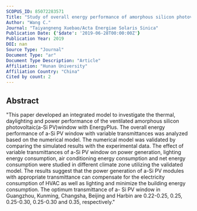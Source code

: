```yaml
---
SCOPUS_ID: 85072283571
Title: "Study of overall energy performance of amorphous silicon photovoltaic window based on variable transmittances"
Author: "Wang C."
Journal: "Taiyangneng Xuebao/Acta Energiae Solaris Sinica"
Publication Date: {'$date': '2019-06-28T00:00:00Z'}
Publication Year: 2019
DOI: nan
Source Type: "Journal"
Document Type: "ar"
Document Type Description: "Article"
Affiliation: "Hunan University"
Affiliation Country: "China"
Cited by count: 2
---
```


## Abstract
"This paper developed an integrated model to investigate the thermal, daylighting and power performance of the ventilated amorphous silicon photovoltaic(a-Si PV)window with EnergyPlus. The overall energy performance of a-Si PV window with variable transmittances was analyzed based on the numerical model. The numerical model was validated by comparing the simulated results with the experimental data. The effect of variable transmittances of a-Si PV window on power generation, lighting energy consumption, air conditioning energy consumption and net energy consumption were studied in different climate zone utilizing the validated model. The results suggest that the power generation of a-Si PV modules with appropriate transmittance can compensate for the electricity consumption of HVAC as well as lighting and minimize the building energy consumption. The optimum transmittance of a- Si PV window in Guangzhou, Kunming, Changsha, Beijing and Harbin are 0.22-0.25, 0.25, 0.25-0.30, 0.25-0.30 and 0.35, respectively."
